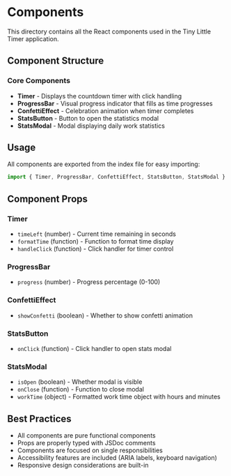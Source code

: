 # Components

This directory contains all the React components used in the Tiny Little Timer application.

## Component Structure

### Core Components

- **Timer** - Displays the countdown timer with click handling
- **ProgressBar** - Visual progress indicator that fills as time progresses
- **ConfettiEffect** - Celebration animation when timer completes
- **StatsButton** - Button to open the statistics modal
- **StatsModal** - Modal displaying daily work statistics

## Usage

All components are exported from the index file for easy importing:

```javascript
import { Timer, ProgressBar, ConfettiEffect, StatsButton, StatsModal } from "../components";
```

## Component Props

### Timer
- `timeLeft` (number) - Current time remaining in seconds
- `formatTime` (function) - Function to format time display
- `handleClick` (function) - Click handler for timer control

### ProgressBar
- `progress` (number) - Progress percentage (0-100)

### ConfettiEffect
- `showConfetti` (boolean) - Whether to show confetti animation

### StatsButton
- `onClick` (function) - Click handler to open stats modal

### StatsModal
- `isOpen` (boolean) - Whether modal is visible
- `onClose` (function) - Function to close modal
- `workTime` (object) - Formatted work time object with hours and minutes

## Best Practices

- All components are pure functional components
- Props are properly typed with JSDoc comments
- Components are focused on single responsibilities
- Accessibility features are included (ARIA labels, keyboard navigation)
- Responsive design considerations are built-in 